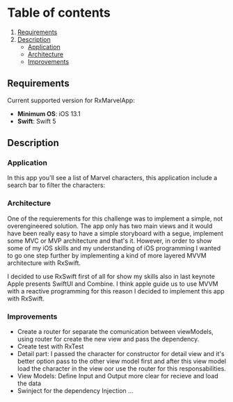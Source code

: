 # Table of contents
1. [Requirements](#requirements)
2. [Description](#description)
    *  [Application](#application)
    *  [Architecture](#architecture)
    *  [Improvements](#improvements)
## Requirements
Current supported version for RxMarvelApp:

* **Minimum OS**: iOS 13.1
* **Swift**: Swift 5

## Description

### Application

In this app you'll see a list of Marvel characters, this application include a search bar to filter the characters:

### Architecture

One of the requierements for this challenge was to implement a simple, not overengineered solution. The app only has two main views and it would have been really easy to have a simple storyboard with a segue, implement some MVC or MVP architecture and that's it. However, in order to show some of my iOS skills and my understanding of iOS programming I wanted to go one step further by implementing a kind of more layered MVVM architecture with RxSwift. 

I decided to use RxSwift first of all for show my skills also in last keynote Apple presents SwiftUI and Combine.
I think apple guide us to use MVVM with a reactive programming for this reason I decided to implement this app with RxSwift.

### Improvements
- Create a router for separate the comunication between viewModels, using router for create the new view and pass the dependency.
- Create test with RxTest
- Detail part: I passed the character for constructor for detail view and it's better option pass to the other view model first and after this view model load the character in the view oor use the router for this responsabilities.
- View Models: Define Input and Output more clear for recieve and load the data
- Swinject for the dependency Injection 
...

